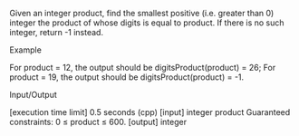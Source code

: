 Given an integer product, find the smallest positive (i.e. greater than 0) integer the product of whose digits is equal to product. If there is no such integer, return -1 instead.

Example

For product = 12, the output should be digitsProduct(product) = 26;
For product = 19, the output should be digitsProduct(product) = -1. 

Input/Output

[execution time limit] 0.5 seconds (cpp)
[input] integer product 
Guaranteed constraints:
0 ≤ product ≤ 600.
[output] integer